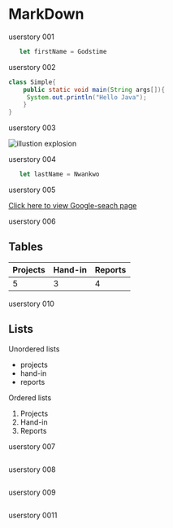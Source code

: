 
# MarkDown
userstory 001

```javascript
   let firstName = Godstime
```

userstory 002
```java
class Simple{  
    public static void main(String args[]){  
     System.out.println("Hello Java");  
    }  
} 
 ```


userstory 003

![illustion explosion](https://image.shutterstock.com/image-illustration/explosion-pink-blue-powder-freeze-600w-1077184466.jpg)


userstory 004
```javascript
   let lastName = Nwankwo
```

userstory 005

[Click here to view Google-seach page](https://www.google.com) 

userstory 006
## Tables
Projects | Hand-in | Reports
------ | ------ | ------
5  |  3  |  4

userstory 010
## Lists

Unordered lists
- projects
- hand-in
- reports


Ordered lists
1. Projects
2. Hand-in
3. Reports

userstory 007
```
```
userstory 008
```
```

userstory 009
```
```
userstory 0011
```
```

